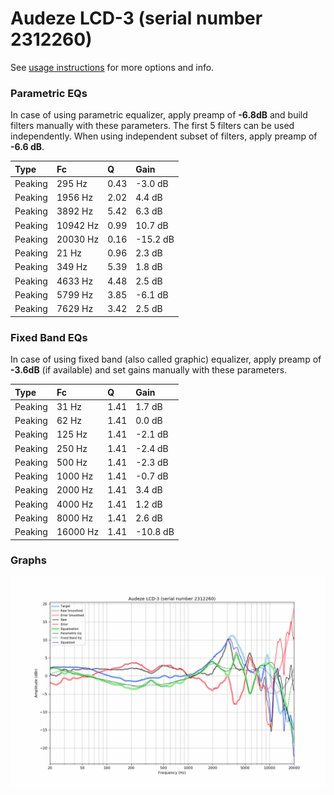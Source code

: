 # Audeze LCD-3 (serial number 2312260)
See [usage instructions](https://github.com/jaakkopasanen/AutoEq#usage) for more options and info.

### Parametric EQs
In case of using parametric equalizer, apply preamp of **-6.8dB** and build filters manually
with these parameters. The first 5 filters can be used independently.
When using independent subset of filters, apply preamp of **-6.6 dB**.

| Type    | Fc       |    Q | Gain     |
|:--------|:---------|:-----|:---------|
| Peaking | 295 Hz   | 0.43 | -3.0 dB  |
| Peaking | 1956 Hz  | 2.02 | 4.4 dB   |
| Peaking | 3892 Hz  | 5.42 | 6.3 dB   |
| Peaking | 10942 Hz | 0.99 | 10.7 dB  |
| Peaking | 20030 Hz | 0.16 | -15.2 dB |
| Peaking | 21 Hz    | 0.96 | 2.3 dB   |
| Peaking | 349 Hz   | 5.39 | 1.8 dB   |
| Peaking | 4633 Hz  | 4.48 | 2.5 dB   |
| Peaking | 5799 Hz  | 3.85 | -6.1 dB  |
| Peaking | 7629 Hz  | 3.42 | 2.5 dB   |

### Fixed Band EQs
In case of using fixed band (also called graphic) equalizer, apply preamp of **-3.6dB**
(if available) and set gains manually with these parameters.

| Type    | Fc       |    Q | Gain     |
|:--------|:---------|:-----|:---------|
| Peaking | 31 Hz    | 1.41 | 1.7 dB   |
| Peaking | 62 Hz    | 1.41 | 0.0 dB   |
| Peaking | 125 Hz   | 1.41 | -2.1 dB  |
| Peaking | 250 Hz   | 1.41 | -2.4 dB  |
| Peaking | 500 Hz   | 1.41 | -2.3 dB  |
| Peaking | 1000 Hz  | 1.41 | -0.7 dB  |
| Peaking | 2000 Hz  | 1.41 | 3.4 dB   |
| Peaking | 4000 Hz  | 1.41 | 1.2 dB   |
| Peaking | 8000 Hz  | 1.41 | 2.6 dB   |
| Peaking | 16000 Hz | 1.41 | -10.8 dB |

### Graphs
![](./Audeze%20LCD-3%20(serial%20number%202312260).png)